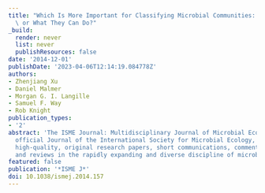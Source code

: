 ```yaml
---
title: "Which Is More Important for Classifying Microbial Communities: Who's There\
  \ or What They Can Do?"
_build:
  render: never
  list: never
  publishResources: false
date: '2014-12-01'
publishDate: '2023-04-06T12:14:19.084778Z'
authors:
- Zhenjiang Xu
- Daniel Malmer
- Morgan G. I. Langille
- Samuel F. Way
- Rob Knight
publication_types:
- '2'
abstract: 'The ISME Journal: Multidisciplinary Journal of Microbial Ecology is the
  official Journal of the International Society for Microbial Ecology, publishing
  high-quality, original research papers, short communications, commentary articles
  and reviews in the rapidly expanding and diverse discipline of microbial ecology.'
featured: false
publication: '*ISME J*'
doi: 10.1038/ismej.2014.157
---
```


